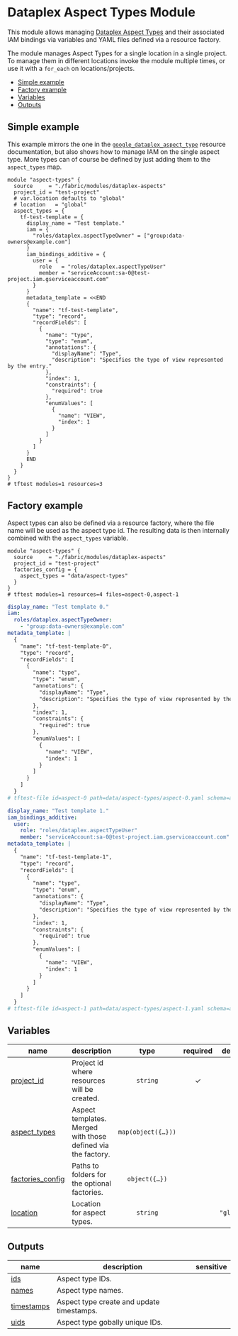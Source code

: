 # Dataplex Aspect Types Module

This module allows managing [Dataplex Aspect Types](https://cloud.google.com/dataplex/docs/enrich-entries-metadata) and their associated IAM bindings via variables and YAML files defined via a resource factory.

The module manages Aspect Types for a single location in a single project. To manage them in different locations invoke the module multiple times, or use it with a `for_each` on locations/projects.

<!-- BEGIN TOC -->
- [Simple example](#simple-example)
- [Factory example](#factory-example)
- [Variables](#variables)
- [Outputs](#outputs)
<!-- END TOC -->

## Simple example

This example mirrors the one in the [`google_dataplex_aspect_type`](https://registry.terraform.io/providers/hashicorp/google/latest/docs/resources/dataplex_aspect_type) resource documentation, but also shows how to manage IAM on the single aspect type. More types can of course be defined by just adding them to the `aspect_types` map.

```hcl
module "aspect-types" {
  source     = "./fabric/modules/dataplex-aspects"
  project_id = "test-project"
  # var.location defaults to "global"
  # location   = "global"
  aspect_types = {
    tf-test-template = {
      display_name = "Test template."
      iam = {
        "roles/dataplex.aspectTypeOwner" = ["group:data-owners@example.com"]
      }
      iam_bindings_additive = {
        user = {
          role   = "roles/dataplex.aspectTypeUser"
          member = "serviceAccount:sa-0@test-project.iam.gserviceaccount.com"
        }
      }
      metadata_template = <<END
      {
        "name": "tf-test-template",
        "type": "record",
        "recordFields": [
          {
            "name": "type",
            "type": "enum",
            "annotations": {
              "displayName": "Type",
              "description": "Specifies the type of view represented by the entry."
            },
            "index": 1,
            "constraints": {
              "required": true
            },
            "enumValues": [
              {
                "name": "VIEW",
                "index": 1
              }
            ]
          }
        ]
      }
      END
    }
  }
}
# tftest modules=1 resources=3
```

## Factory example

Aspect types can also be defined via a resource factory, where the file name will be used as the aspect type id. The resulting data is then internally combined with the `aspect_types` variable.

```hcl
module "aspect-types" {
  source     = "./fabric/modules/dataplex-aspects"
  project_id = "test-project"
  factories_config = {
    aspect_types = "data/aspect-types"
  }
}
# tftest modules=1 resources=4 files=aspect-0,aspect-1
```

```yaml
display_name: "Test template 0."
iam:
  roles/dataplex.aspectTypeOwner:
    - "group:data-owners@example.com"
metadata_template: |
  {
    "name": "tf-test-template-0",
    "type": "record",
    "recordFields": [
      {
        "name": "type",
        "type": "enum",
        "annotations": {
          "displayName": "Type",
          "description": "Specifies the type of view represented by the entry."
        },
        "index": 1,
        "constraints": {
          "required": true
        },
        "enumValues": [
          {
            "name": "VIEW",
            "index": 1
          }
        ]
      }
    ]
  }
# tftest-file id=aspect-0 path=data/aspect-types/aspect-0.yaml schema=aspect-type.schema.json
```

```yaml
display_name: "Test template 1."
iam_bindings_additive:
  user:
    role: "roles/dataplex.aspectTypeUser"
    member: "serviceAccount:sa-0@test-project.iam.gserviceaccount.com"
metadata_template: |
  {
    "name": "tf-test-template-1",
    "type": "record",
    "recordFields": [
      {
        "name": "type",
        "type": "enum",
        "annotations": {
          "displayName": "Type",
          "description": "Specifies the type of view represented by the entry."
        },
        "index": 1,
        "constraints": {
          "required": true
        },
        "enumValues": [
          {
            "name": "VIEW",
            "index": 1
          }
        ]
      }
    ]
  }
# tftest-file id=aspect-1 path=data/aspect-types/aspect-1.yaml schema=aspect-type.schema.json
```
<!-- BEGIN TFDOC -->
## Variables

| name | description | type | required | default |
|---|---|:---:|:---:|:---:|
| [project_id](variables.tf#L64) | Project id where resources will be created. | <code>string</code> | ✓ |  |
| [aspect_types](variables.tf#L17) | Aspect templates. Merged with those defined via the factory. | <code title="map&#40;object&#40;&#123;&#10;  description       &#61; optional&#40;string&#41;&#10;  display_name      &#61; optional&#40;string&#41;&#10;  labels            &#61; optional&#40;map&#40;string&#41;, &#123;&#125;&#41;&#10;  metadata_template &#61; optional&#40;string&#41;&#10;  iam               &#61; optional&#40;map&#40;list&#40;string&#41;&#41;, &#123;&#125;&#41;&#10;  iam_bindings &#61; optional&#40;map&#40;object&#40;&#123;&#10;    members &#61; list&#40;string&#41;&#10;    role    &#61; string&#10;    condition &#61; optional&#40;object&#40;&#123;&#10;      expression  &#61; string&#10;      title       &#61; string&#10;      description &#61; optional&#40;string&#41;&#10;    &#125;&#41;&#41;&#10;  &#125;&#41;&#41;, &#123;&#125;&#41;&#10;  iam_bindings_additive &#61; optional&#40;map&#40;object&#40;&#123;&#10;    member &#61; string&#10;    role   &#61; string&#10;    condition &#61; optional&#40;object&#40;&#123;&#10;      expression  &#61; string&#10;      title       &#61; string&#10;      description &#61; optional&#40;string&#41;&#10;    &#125;&#41;&#41;&#10;  &#125;&#41;&#41;, &#123;&#125;&#41;&#10;&#125;&#41;&#41;">map&#40;object&#40;&#123;&#8230;&#125;&#41;&#41;</code> |  | <code>&#123;&#125;</code> |
| [factories_config](variables.tf#L48) | Paths to folders for the optional factories. | <code title="object&#40;&#123;&#10;  aspect_types &#61; optional&#40;string&#41;&#10;&#125;&#41;">object&#40;&#123;&#8230;&#125;&#41;</code> |  | <code>&#123;&#125;</code> |
| [location](variables.tf#L57) | Location for aspect types. | <code>string</code> |  | <code>&#34;global&#34;</code> |

## Outputs

| name | description | sensitive |
|---|---|:---:|
| [ids](outputs.tf#L17) | Aspect type IDs. |  |
| [names](outputs.tf#L29) | Aspect type names. |  |
| [timestamps](outputs.tf#L41) | Aspect type create and update timestamps. |  |
| [uids](outputs.tf#L56) | Aspect type gobally unique IDs. |  |
<!-- END TFDOC -->
